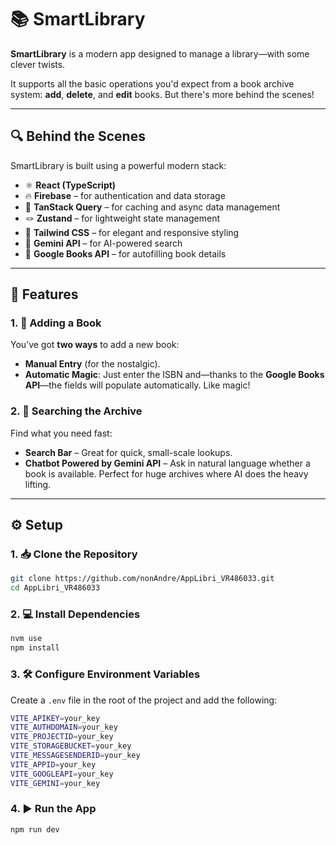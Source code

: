 # 📚 SmartLibrary

**SmartLibrary** is a modern app designed to manage a library—with some clever twists.

It supports all the basic operations you'd expect from a book archive system: **add**, **delete**, and **edit** books. But there's more behind the scenes!

---

## 🔍 Behind the Scenes

SmartLibrary is built using a powerful modern stack:

- ⚛️ **React (TypeScript)**
- 🔥 **Firebase** – for authentication and data storage
- 🧠 **TanStack Query** – for caching and async data management
- 🪢 **Zustand** – for lightweight state management
- 🎨 **Tailwind CSS** – for elegant and responsive styling
- 🤖 **Gemini API** – for AI-powered search
- 📘 **Google Books API** – for autofilling book details

---

## 🚀 Features

### 1. 📖 Adding a Book

You’ve got **two ways** to add a new book:

- **Manual Entry** (for the nostalgic).
- **Automatic Magic**: Just enter the ISBN and—thanks to the **Google Books API**—the fields will populate automatically. Like magic!

### 2. 🔎 Searching the Archive

Find what you need fast:

- **Search Bar** – Great for quick, small-scale lookups.
- **Chatbot Powered by Gemini API** – Ask in natural language whether a book is available. Perfect for huge archives where AI does the heavy lifting.

---

## ⚙️ Setup

### 1. 📥 Clone the Repository

```bash
git clone https://github.com/nonAndre/AppLibri_VR486033.git
cd AppLibri_VR486033
```

### 2. 💻 Install Dependencies

```bash
nvm use
npm install
```
### 3. 🛠️ Configure Environment Variables

Create a ```.env``` file in the root of the project and add the following:

```bash
VITE_APIKEY=your_key
VITE_AUTHDOMAIN=your_key
VITE_PROJECTID=your_key
VITE_STORAGEBUCKET=your_key
VITE_MESSAGESENDERID=your_key
VITE_APPID=your_key
VITE_GOOGLEAPI=your_key
VITE_GEMINI=your_key
```

### 4. ▶️ Run the App
```bash
npm run dev
```

